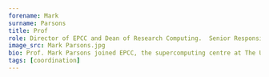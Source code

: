 ```yaml
---
forename: Mark
surname: Parsons
title: Prof
role: Director of EPCC and Dean of Research Computing.  Senior Responsible Owner (SRO) for EPCC for ARCHER2
image_src: Mark Parsons.jpg
bio: Prof. Mark Parsons joined EPCC, the supercomputing centre at The University of Edinburgh, in 1994 as a software developer working on several industrial contracts following a PhD in Particle Physics undertaken on the LEP accelerator at CERN in Geneva.
tags: [coordination] 
---
```


